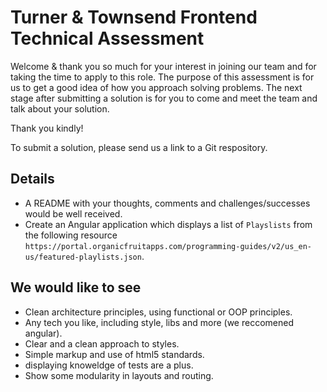 # Turner & Townsend Frontend Technical Assessment

Welcome & thank you so much for your interest in joining our team and for taking the time to apply to this role. 
The purpose of this assessment is for us to get a good idea of how you approach solving problems. 
The next stage after submitting a solution is for you to come and meet the team and talk about your solution.

Thank you kindly!

To submit a solution, please send us a link to a Git respository. 

## Details

- A README with your thoughts, comments and challenges/successes would be well received.
- Create an Angular application which displays a list of `Playslists` from the following resource `https://portal.organicfruitapps.com/programming-guides/v2/us_en-us/featured-playlists.json`.

## We would like to see
- Clean architecture principles, using functional or OOP principles.
- Any tech you like, including style, libs and more (we reccomened angular).
- Clear and a clean approach to styles.
- Simple markup and use of html5 standards.
- displaying knoweldge of tests are a plus.
- Show some modularity in layouts and routing.
